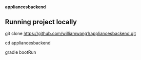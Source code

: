 #### appliancesbackend

## Running project locally

git clone https://github.com/williamwang1/appliancesbackend.git

cd appliancesbackend

gradle bootRun
